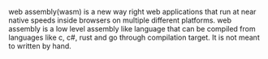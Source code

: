 web assembly(wasm) is a new way right web applications that run at near native speeds inside browsers on multiple different platforms.
web assembly is a low level assembly like language that can be compiled from languages like c, c#, rust and go through compilation target. It is not meant to written by hand.


